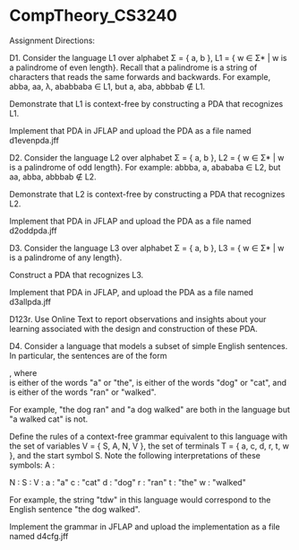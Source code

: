# CompTheory_CS3240

Assignment Directions:

D1. Consider the language L1 over alphabet Σ = { a, b }, L1 = { w ∈ Σ* | w is a palindrome of even length}. Recall that a palindrome is a string of characters that reads the same forwards and backwards. For example, abba, aa, λ, ababbaba ∈ L1, but a, aba, abbbab ∉ L1.

Demonstrate that L1 is context-free by constructing a PDA that recognizes L1.

Implement that PDA in JFLAP and upload the PDA as a file named d1evenpda.jff

 

D2. Consider the language L2 over alphabet Σ = { a, b }, L2 = { w ∈ Σ* | w is a palindrome of odd length}. 
For example: abbba, a, abababa ∈ L2,  but aa, abba, abbbab ∉ L2.

Demonstrate that L2 is context-free by constructing a PDA that recognizes L2.

Implement that PDA in JFLAP and upload the PDA as a file named d2oddpda.jff

 

D3. Consider the language L3 over alphabet Σ = { a, b }, L3 = { w ∈ Σ* | w is a palindrome of any length}.

Construct a PDA that recognizes L3.

Implement that PDA in JFLAP, and upload the PDA as a file named d3allpda.jff

D123r. Use Online Text to report observations and insights about your learning associated with the 
design and construction of these PDA.

D4. Consider a language that models a subset of simple English sentences. 
In particular, the sentences are of the form <article> <noun> <verb>, where <article> 
is either of the words "a" or "the", <noun> is either of the words "dog" or "cat", and 
<verb> is either of the words "ran" or "walked". 

For example, "the dog ran" and "a dog walked" are both in the language but "a walked cat" is not.

Define the rules of a context-free grammar equivalent to this language with the 
set of variables V = { S, A, N, V }, the set of terminals T = { a, c, d, r, t, w }, 
and the start symbol S. Note the following interpretations of these symbols:
A : <Article>
N : <Noun>
S : <Sentence>
V : <Verb>
a : "a"
c : "cat"
d : "dog"
r : "ran"
t : "the"
w : "walked"

For example, the string "tdw" in this language would correspond to the English sentence "the dog walked".

Implement the grammar in JFLAP and upload the implementation as a file named d4cfg.jff
